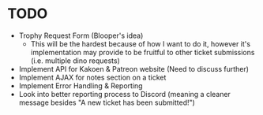 # TODO

* Trophy Request Form (Blooper's idea)
   - This will be the hardest because of how I want to do it, however it's implementation may provide to be fruitful to other ticket submissions (i.e. multiple dino requests)
* Implement API for Kakoen & Patreon website (Need to discuss further)
* Implement AJAX for notes section on a ticket
* Implement Error Handling & Reporting
* Look into better reporting process to Discord (meaning a cleaner message besides "A new ticket has been submitted!")